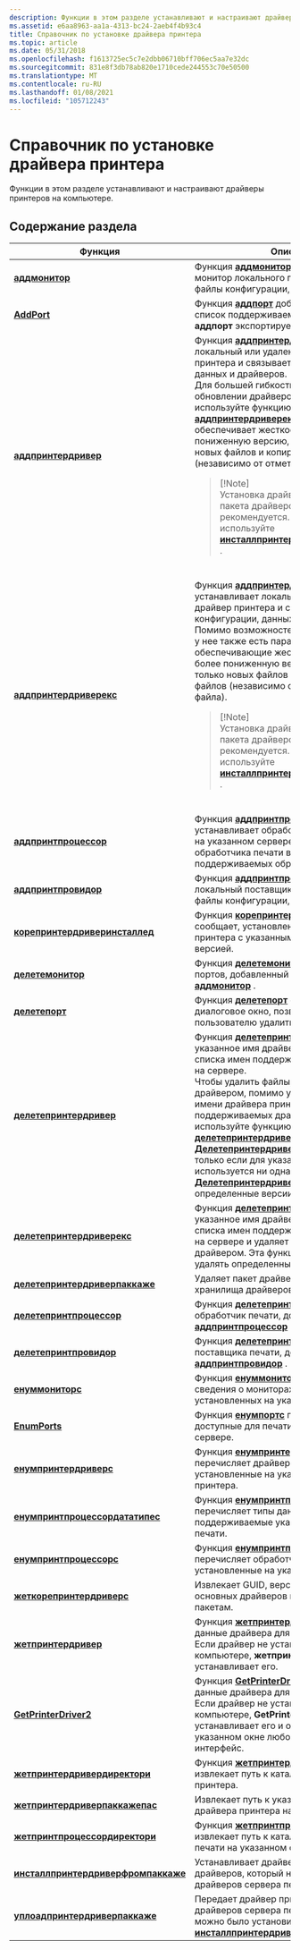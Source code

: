 ```yaml
---
description: Функции в этом разделе устанавливают и настраивают драйверы принтеров на компьютере.
ms.assetid: e6aa8963-aa1a-4313-bc24-2aeb4f4b93c4
title: Справочник по установке драйвера принтера
ms.topic: article
ms.date: 05/31/2018
ms.openlocfilehash: f1613725ec5c7e2dbb06710bff706ec5aa7e32dc
ms.sourcegitcommit: 831e8f3db78ab820e1710cede244553c70e50500
ms.translationtype: MT
ms.contentlocale: ru-RU
ms.lasthandoff: 01/08/2021
ms.locfileid: "105712243"
---
```

# <a name="printer-driver-installation-reference"></a>Справочник по установке драйвера принтера

Функции в этом разделе устанавливают и настраивают драйверы принтеров на компьютере.

## <a name="in-this-section"></a>Содержание раздела



<table>
<colgroup>
<col style="width: 50%" />
<col style="width: 50%" />
</colgroup>
<thead>
<tr class="header">
<th>Функция</th>
<th>Описание</th>
</tr>
</thead>
<tbody>
<tr class="odd">
<td><a href="addmonitor.md"><strong>аддмонитор</strong></a><br/></td>
<td>Функция <a href="/windows/desktop/printdocs/addmonitor"><strong>аддмонитор</strong></a> устанавливает монитор локального порта и связывает файлы конфигурации, данных и монитора.<br/></td>
</tr>
<tr class="even">
<td><a href="addport.md"><strong>AddPort</strong></a><br/></td>
<td>Функция <a href="/windows/desktop/printdocs/addport"><strong>аддпорт</strong></a> добавляет имя порта в список поддерживаемых портов. Функция <strong>аддпорт</strong> экспортируется монитором порта.<br/></td>
</tr>
<tr class="odd">
<td><a href="addprinterdriver.md"><strong>аддпринтердривер</strong></a><br/></td>
<td>Функция <a href="/windows/desktop/printdocs/addprinterdriver"><strong>аддпринтердривер</strong></a> устанавливает локальный или удаленный драйвер принтера и связывает файлы конфигурации, данных и драйверов.<br/> Для большей гибкости при установке или обновлении драйверов принтеров используйте функцию <a href="addprinterdriverex.md"><strong>аддпринтердриверекс</strong></a> , так как она обеспечивает жесткое обновление, более пониженную версию, копирование только новых файлов и копирование всех файлов (независимо от отметки времени файла).<br/>
<blockquote>
[!Note]<br />
Установка драйвера принтера без пакета драйверов больше не рекомендуется. Вместо этого используйте <a href="installprinterdriverfrompackage.md"><strong>инсталлпринтердриверфромпаккаже</strong></a> .
</blockquote>
<br/></td>
</tr>
<tr class="even">
<td><a href="addprinterdriverex.md"><strong>аддпринтердриверекс</strong></a><br/></td>
<td>Функция <a href="/windows/desktop/printdocs/addprinterdriverex"><strong>аддпринтердриверекс</strong></a> устанавливает локальный или удаленный драйвер принтера и связывает файлы конфигурации, данных и драйверов. Помимо возможностей <a href="addprinterdriver.md"><strong>аддпринтердривер</strong></a>, у нее также есть параметры, обеспечивающие жесткое обновление, более пониженную версию, копирование только новых файлов и копирование всех файлов (независимо от отметки времени файла).<br/>
<blockquote>
[!Note]<br />
Установка драйвера принтера без пакета драйверов больше не рекомендуется. Вместо этого используйте <a href="installprinterdriverfrompackage.md"><strong>инсталлпринтердриверфромпаккаже</strong></a> .
</blockquote>
<br/></td>
</tr>
<tr class="odd">
<td><a href="addprintprocessor.md"><strong>аддпринтпроцессор</strong></a><br/></td>
<td>Функция <a href="/windows/desktop/printdocs/addprintprocessor"><strong>аддпринтпроцессор</strong></a> устанавливает обработчик заданий печати на указанном сервере и добавляет имя обработчика печати в список поддерживаемых обработчиков печати.<br/></td>
</tr>
<tr class="even">
<td><a href="addprintprovidor.md"><strong>аддпринтпровидор</strong></a><br/></td>
<td>Функция <a href="/windows/desktop/printdocs/addprintprovidor"><strong>аддпринтпровидор</strong></a> устанавливает локальный поставщик печати и связывает файлы конфигурации, данных и поставщика.<br/></td>
</tr>
<tr class="odd">
<td><a href="coreprinterdriverinstalled.md"><strong>корепринтердриверинсталлед</strong></a><br/></td>
<td>Функция <a href="/windows/desktop/printdocs/coreprinterdriverinstalled"><strong>корепринтердриверинсталлед</strong></a> сообщает, установлен ли основной драйвер принтера с указанными GUID, датой и версией.<br/></td>
</tr>
<tr class="even">
<td><a href="deletemonitor.md"><strong>делетемонитор</strong></a><br/></td>
<td>Функция <a href="/windows/desktop/printdocs/deletemonitor"><strong>делетемонитор</strong></a> удаляет монитор портов, добавленный функцией <a href="addmonitor.md"><strong>аддмонитор</strong></a> .<br/></td>
</tr>
<tr class="odd">
<td><a href="deleteport.md"><strong>делетепорт</strong></a><br/></td>
<td>Функция <a href="/windows/desktop/printdocs/deleteport"><strong>делетепорт</strong></a> отображает диалоговое окно, позволяющее пользователю удалить имя порта.<br/></td>
</tr>
<tr class="even">
<td><a href="deleteprinterdriver.md"><strong>делетепринтердривер</strong></a><br/></td>
<td>Функция <a href="/windows/desktop/printdocs/deleteprinterdriver"><strong>делетепринтердривер</strong></a> удаляет указанное имя драйвера принтера из списка имен поддерживаемых драйверов на сервере.<br/> Чтобы удалить файлы, связанные с драйвером, помимо удаления указанного имени драйвера принтера из списка имен поддерживаемых драйверов для сервера, используйте функцию <a href="deleteprinterdriverex.md"><strong>делетепринтердриверекс</strong></a> .<br/> <a href="/windows/desktop/printdocs/deleteprinterdriver"><strong>Делетепринтердривер</strong></a> удаляет драйвер, только если для указанной среды не используется ни одна версия драйвера. <a href="deleteprinterdriverex.md"><strong>Делетепринтердриверекс</strong></a> может удалять определенные версии драйвера.<br/></td>
</tr>
<tr class="odd">
<td><a href="deleteprinterdriverex.md"><strong>делетепринтердриверекс</strong></a><br/></td>
<td>Функция <a href="/windows/desktop/printdocs/deleteprinterdriverex"><strong>делетепринтердриверекс</strong></a> удаляет указанное имя драйвера принтера из списка имен поддерживаемых драйверов на сервере и удаляет файлы, связанные с драйвером. Эта функция также может удалять определенные версии драйвера.<br/></td>
</tr>
<tr class="even">
<td><a href="deleteprinterdriverpackage.md"><strong>делетепринтердриверпаккаже</strong></a><br/></td>
<td>Удаляет пакет драйвера принтера из хранилища драйверов.<br/></td>
</tr>
<tr class="odd">
<td><a href="deleteprintprocessor.md"><strong>делетепринтпроцессор</strong></a><br/></td>
<td>Функция <a href="/windows/desktop/printdocs/deleteprintprocessor"><strong>делетепринтпроцессор</strong></a> удаляет обработчик печати, добавленный функцией <a href="addprintprocessor.md"><strong>аддпринтпроцессор</strong></a> .<br/></td>
</tr>
<tr class="even">
<td><a href="deleteprintprovidor.md"><strong>делетепринтпровидор</strong></a><br/></td>
<td>Функция <a href="/windows/desktop/printdocs/deleteprintprovidor"><strong>делетепринтпровидор</strong></a> Удаляет поставщика печати, добавленного функцией <a href="addprintprovidor.md"><strong>аддпринтпровидор</strong></a> .<br/></td>
</tr>
<tr class="odd">
<td><a href="enummonitors.md"><strong>енуммониторс</strong></a><br/></td>
<td>Функция <a href="/windows/desktop/printdocs/enummonitors"><strong>енуммониторс</strong></a> извлекает сведения о мониторах портов, установленных на указанном сервере.<br/></td>
</tr>
<tr class="even">
<td><a href="enumports.md"><strong>EnumPorts</strong></a><br/></td>
<td>Функция <a href="/windows/desktop/printdocs/enumports"><strong>енумпортс</strong></a> перечисляет порты, доступные для печати на указанном сервере.<br/></td>
</tr>
<tr class="odd">
<td><a href="enumprinterdrivers.md"><strong>енумпринтердриверс</strong></a><br/></td>
<td>Функция <a href="/windows/desktop/printdocs/enumprinterdrivers"><strong>енумпринтердриверс</strong></a> перечисляет драйверы принтера, установленные на указанном сервере принтера.<br/></td>
</tr>
<tr class="even">
<td><a href="enumprintprocessordatatypes.md"><strong>енумпринтпроцессордататипес</strong></a><br/></td>
<td>Функция <a href="/windows/desktop/printdocs/enumprintprocessordatatypes"><strong>енумпринтпроцессордататипес</strong></a> перечисляет типы данных, поддерживаемые указанным обработчиком печати.<br/></td>
</tr>
<tr class="odd">
<td><a href="enumprintprocessors.md"><strong>енумпринтпроцессорс</strong></a><br/></td>
<td>Функция <a href="/windows/desktop/printdocs/enumprintprocessors"><strong>енумпринтпроцессорс</strong></a> перечисляет обработчики печати, установленные на указанном сервере.<br/></td>
</tr>
<tr class="even">
<td><a href="getcoreprinterdrivers.md"><strong>жеткорепринтердриверс</strong></a><br/></td>
<td>Извлекает GUID, версию и дату указанных основных драйверов принтера и путь к их пакетам.<br/></td>
</tr>
<tr class="odd">
<td><a href="getprinterdriver.md"><strong>жетпринтердривер</strong></a><br/></td>
<td>Функция <a href="/windows/desktop/printdocs/getprinterdriver"><strong>жетпринтердривер</strong></a> извлекает данные драйвера для указанного принтера. Если драйвер не установлен на локальном компьютере, <strong>жетпринтердривер</strong> устанавливает его.<br/></td>
</tr>
<tr class="even">
<td><a href="getprinterdriver2.md"><strong>GetPrinterDriver2</strong></a><br/></td>
<td>Функция <a href="getprinterdriver2.md"><strong>GetPrinterDriver2</strong></a> извлекает данные драйвера для указанного принтера. Если драйвер не установлен на локальном компьютере, <strong>GetPrinterDriver2</strong> устанавливает его и отображает в указанном окне любой пользовательский интерфейс.<br/></td>
</tr>
<tr class="odd">
<td><a href="getprinterdriverdirectory.md"><strong>жетпринтердривердиректори</strong></a><br/></td>
<td>Функция <a href="/windows/desktop/printdocs/getprinterdriverdirectory"><strong>жетпринтердривердиректори</strong></a> извлекает путь к каталогу драйвера принтера.<br/></td>
</tr>
<tr class="even">
<td><a href="getprinterdriverpackagepath.md"><strong>жетпринтердриверпаккажепас</strong></a><br/></td>
<td>Извлекает путь к указанному пакету драйвера принтера на сервере печати.<br/></td>
</tr>
<tr class="odd">
<td><a href="getprintprocessordirectory.md"><strong>жетпринтпроцессордиректори</strong></a><br/></td>
<td>Функция <a href="/windows/desktop/printdocs/getprintprocessordirectory"><strong>жетпринтпроцессордиректори</strong></a> извлекает путь к каталогу обработчика печати на указанном сервере.<br/></td>
</tr>
<tr class="even">
<td><a href="installprinterdriverfrompackage.md"><strong>инсталлпринтердриверфромпаккаже</strong></a><br/></td>
<td>Устанавливает драйвер принтера из пакета драйверов, который находится в хранилище драйверов сервера печати.<br/></td>
</tr>
<tr class="odd">
<td><a href="uploadprinterdriverpackage.md"><strong>уплоадпринтердриверпаккаже</strong></a><br/></td>
<td>Передает драйвер принтера в хранилище драйверов сервера печати, чтобы его можно было установить путем вызова <a href="installprinterdriverfrompackage.md"><strong>инсталлпринтердриверфромпаккаже</strong></a>.<br/></td>
</tr>
</tbody>
</table>



 

 

